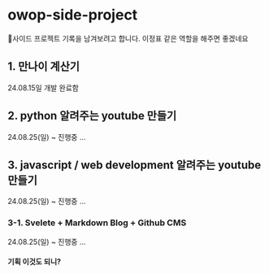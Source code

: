 # owop-side-project

사이드 프로젝트 기록을 남겨보려고 합니다. 
이정표 같은 역할을 해주면 좋겠네요


## 1. 만나이 계산기
24.08.15일 개발 완료함

## 2. python 알려주는 youtube 만들기
24.08.25(일) ~  진행중 ...

## 3. javascript / web development 알려주는 youtube 만들기
24.08.25(일) ~  진행중 ...

### 3-1. Svelete + Markdown Blog + Github CMS
24.08.25(일) ~  진행중 ...
#### 기획 이것도 되니?
